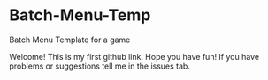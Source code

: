 # Batch-Menu-Temp
Batch Menu Template for a game

Welcome! This is my first github link. Hope you have fun!
If you have problems or suggestions tell me in the issues tab.
